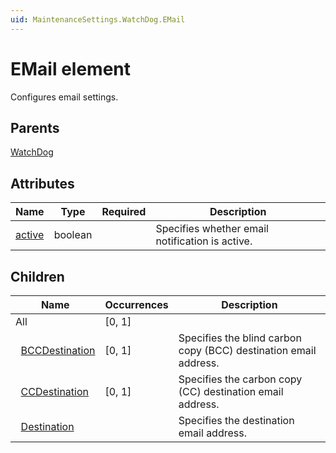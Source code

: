 ```yaml
---
uid: MaintenanceSettings.WatchDog.EMail
---
```


# EMail element

Configures email settings.

## Parents

[WatchDog](xref:MaintenanceSettings.WatchDog)

## Attributes

| Name | Type | Required | Description |
| --- | --- | --- | --- |
| [active](xref:MaintenanceSettings.WatchDog.EMail-active) | boolean |  | Specifies whether email notification is active. |

## Children

| Name | Occurrences | Description |
| --- | --- | --- |
| All | [0, 1] |  |
| &#160;&#160;[BCCDestination](xref:MaintenanceSettings.WatchDog.EMail.BCCDestination) | [0, 1] | Specifies the blind carbon copy (BCC) destination email address. |
| &#160;&#160;[CCDestination](xref:MaintenanceSettings.WatchDog.EMail.CCDestination) | [0, 1] | Specifies the carbon copy (CC) destination email address. |
| &#160;&#160;[Destination](xref:MaintenanceSettings.WatchDog.EMail.Destination) |  | Specifies the destination email address. |
